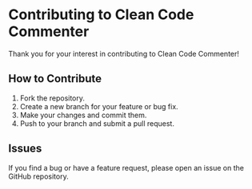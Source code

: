 # Contributing to Clean Code Commenter

Thank you for your interest in contributing to Clean Code Commenter!

## How to Contribute
1. Fork the repository.
2. Create a new branch for your feature or bug fix.
3. Make your changes and commit them.
4. Push to your branch and submit a pull request.

## Issues
If you find a bug or have a feature request, please open an issue on the GitHub repository.
